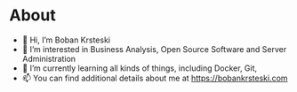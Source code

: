 # About

- 👋 Hi, I’m Boban Krsteski
- 👀 I’m interested in Business Analysis, Open Source Software and Server Administration
- 🌱 I’m currently learning all kinds of things, including Docker, Git, 
- 📫 You can find additional details about me at https://bobankrsteski.com
<!---- 💞️ I’m looking to collaborate on ...--->
<!---
bkrstesk/bkrstesk is a ✨ special ✨ repository because its `README.md` (this file) appears on your GitHub profile.
You can click the Preview link to take a look at your changes.
--->
